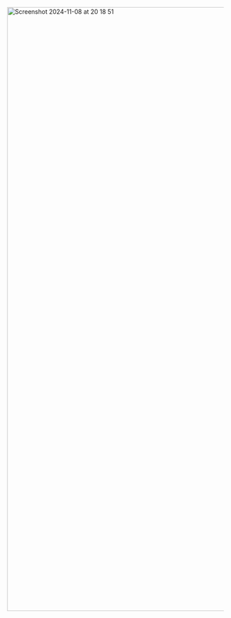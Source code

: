 <img width="1401" alt="Screenshot 2024-11-08 at 20 18 51" src="https://github.com/user-attachments/assets/c54faeac-cbfd-4f86-b70c-aa0fc254cb37">
